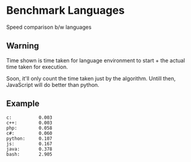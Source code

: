 # Benchmark Languages
Speed comparison b/w languages

## Warning
Time shown is time taken for language environment to start + the actual time taken for execution.

Soon, it'll only count the time taken just by the algorithm. Untill then, JavaScript will do better than python.

## Example
```
c:          0.003
c++:        0.003
php:        0.058
c#:         0.060
python:     0.107
js:         0.167
java:       0.378
bash:       2.905
```
